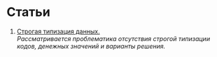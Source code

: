 # Статьи
1. [Строгая типизация данных.](%D0%A1%D1%82%D1%80%D0%BE%D0%B3%D0%B0%D1%8F%20%D1%82%D0%B8%D0%BF%D0%B8%D0%B7%D0%B0%D1%86%D0%B8%D1%8F%20%D0%B4%D0%B0%D0%BD%D0%BD%D1%8B%D1%85)  
*Рассматривается проблематика отсутствия строгой типизации кодов, денежных значений и варианты решения.* 
